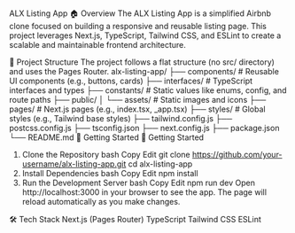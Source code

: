 ALX Listing App
🏠 Overview
The ALX Listing App is a simplified Airbnb clone focused on building a responsive and reusable listing page. This project leverages Next.js, TypeScript, Tailwind CSS, and ESLint to create a scalable and maintainable frontend architecture.

📁 Project Structure
The project follows a flat structure (no src/ directory) and uses the Pages Router.
alx-listing-app/
├── components/       # Reusable UI components (e.g., buttons, cards)
├── interfaces/       # TypeScript interfaces and types
├── constants/        # Static values like enums, config, and route paths
├── public/
│   └── assets/       # Static images and icons
├── pages/            # Next.js pages (e.g., index.tsx, _app.tsx)
├── styles/           # Global styles (e.g., Tailwind base styles)
├── tailwind.config.js
├── postcss.config.js
├── tsconfig.json
├── next.config.js
├── package.json
└── README.md
🚀 Getting Started
🚀 Getting Started
1. Clone the Repository
bash
Copy
Edit
git clone https://github.com/your-username/alx-listing-app.git
cd alx-listing-app
2. Install Dependencies
bash
Copy
Edit
npm install
3. Run the Development Server
bash
Copy
Edit
npm run dev
Open http://localhost:3000 in your browser to see the app. The page will reload automatically as you make changes.

🛠️ Tech Stack
Next.js (Pages Router)
TypeScript
Tailwind CSS
ESLint